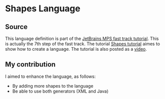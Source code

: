 # Shapes Language

## Source

This language definition is part of the [JetBrains MPS fast track tutorial](https://www.jetbrains.com/help/mps/fast-track-to-mps.html). This is actually the 7th step of the fast track. 
The tutorial [Shapes tutorial](https://www.jetbrains.com/help/mps/shapes-an-introductory-mps-tutorial.html) aimes to show how to create a language. The tutorial is also posted as a [video](https://www.youtube.com/watch?v=Mb1QzHx83M4).


## My contribution
I aimed to enhance the language, as follows:
 - By adding more shapes to the language
 - Be able to use both generators (XML and Java)
